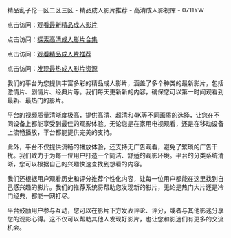 精品乱子伦一区二区三区 - 精品成人影片推荐 - 高清成人影视库 - 0711YW

点击访问：<a href="https://heiliao2dmwwy.pages.dev">观看最新精品成人影片</a>

点击访问：<a href="https://heiliaoll4qsx.pages.dev">探索高清成人影片合集</a>

点击访问：<a href="https://heiliaowzu4ur.pages.dev">观看精品成人片推荐</a>

点击访问：<a href="https://heiliaozj3tjd.pages.dev">发现最热成人影片资源</a>

我们的平台为您提供丰富多彩的精品成人影片，涵盖了多个种类的最新影片，包括激情片、剧情片、经典片等。我们每天更新新的内容，确保您可以第一时间观看到最新、最热门的影片。

平台的视频质量清晰度极高，提供高清、超清和4K等不同画质的选择，让您在不同设备上都能享受到最佳的观影体验。无论您是在家用电视观看，还是在移动设备上流畅播放，平台都能提供完美的支持。

此外，平台不仅提供流畅的播放体验，还支持无广告观看，避免了繁琐的广告干扰。我们致力于为每一位用户打造一个简洁、舒适的观影环境。平台的分类系统清晰，您可以根据自己的兴趣快速查找到想看的内容。

我们还根据用户观看历史和评分推荐个性化内容，让每一位用户都能在这里找到自己感兴趣的影片。我们的推荐系统将帮助您发现新的影片，无论是热门大片还是冷门经典，都能一网打尽。

平台鼓励用户参与互动，您可以在影片下方发表评论、评分，或者与其他影迷分享您的观影心得。这不仅可以帮助其他人发现好影片，也让您和影迷们有更多的交流机会。

<span style="display:none;">[Canonical link]( )</span>
